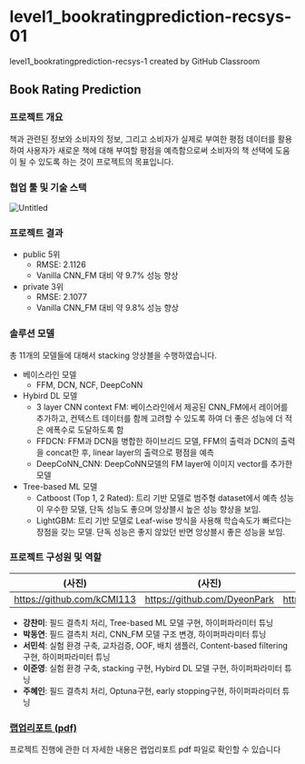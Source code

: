 # level1_bookratingprediction-recsys-01
level1_bookratingprediction-recsys-1 created by GitHub Classroom

## Book Rating Prediction

### 프로젝트 개요

책과 관련된 정보와 소비자의 정보, 그리고 소비자가 실제로 부여한 평점 데이터를 활용하여 사용자가 새로운 책에 대해 부여할 평점을 예측함으로써 소비자의 책 선택에 도움이 될 수 있도록 하는 것이 프로젝트의 목표입니다.

### 협업 툴 및 기술 스택

![Untitled](https://s3-us-west-2.amazonaws.com/secure.notion-static.com/dd46a5a1-0ccd-4769-9d57-a5c317539855/Untitled.png)

### 프로젝트 결과

- public 5위
    - RMSE: 2.1126
    - Vanilla CNN_FM 대비 약 9.7% 성능 향상
- private 3위
    - RMSE: 2.1077
    - Vanilla CNN_FM 대비 약 9.8% 성능 향상

### 솔루션 모델

총 11개의 모델들에 대해서 stacking 앙상블을 수행하였습니다.

- 베이스라인 모델
    - FFM, DCN, NCF, DeepCoNN
- Hybird DL 모델
    - 3 layer CNN context FM: 베이스라인에서 제공된 CNN_FM에서 레이어를 추가하고, 컨텍스트 데이터를 함께 고려할 수 있도록 하여 더 좋은 성능에 더 적은 에폭수로 도달하도록 함
    - FFDCN: FFM과 DCN을 병합한 하이브리드 모델, FFM의 출력과 DCN의 출력을 concat한 후, linear layer의 출력으로 평점을 예측
    - DeepCoNN_CNN: DeepCoNN모델의 FM layer에 이미지 vector를 추가한 모델
- Tree-based ML 모델
    - Catboost (Top 1, 2 Rated): 트리 기반 모델로 범주형 dataset에서 예측 성능이 우수한 모델, 단독 성능도 좋으며 앙상블시 높은 성능 향상을 보임.
    - LightGBM: 트리 기반 모델로 Leaf-wise 방식을 사용해 학습속도가 빠르다는 장점을 갖는 모델. 단독 성능은 좋지 않았던 반면 앙상블시 좋은 성능을 보임.

### 프로젝트 구성원 및 역할

| (사진) | (사진) | (사진) | (사진) | (사진) |
| --- | --- | --- | --- | --- |
| https://github.com/kCMI113 | https://github.com/DyeonPark | https://github.com/alstjrdlzz | https://github.com/2jun0 | https://github.com/juhyein |
- **강찬미**: 필드 결측치 처리, Tree-based ML 모델 구현, 하이퍼파라미터 튜닝
- **박동연**: 필드 결측치 처리, CNN_FM 모델 구조 변경, 하이퍼파라미터 튜닝
- **서민석**: 실험 환경 구축, 교차검증, OOF, 배치 샘플러, Content-based filtering 구현, 하이퍼파라미터 튜닝
- **이준영**: 실험 환경 구축, stacking 구현, Hybird DL 모델 구현, 하이퍼파라미터 튜닝
- **주혜인**: 필드 결측치 처리, Optuna구현, early stopping구현, 하이퍼파라미터 튜닝

### [랩업리포트 (pdf)](./BoostCamp5%20Project1%20Wrapup%20Report.pdf)

프로젝트 진행에 관한 더 자세한 내용은 랩업리포트 pdf 파일로 확인할 수 있습니다
